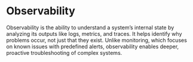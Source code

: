 # Observability
Observability is the ability to understand a system’s internal state by analyzing its outputs like logs, metrics, and traces. It helps identify why problems occur, not just that they exist. Unlike monitoring, which focuses on known issues with predefined alerts, observability enables deeper, proactive troubleshooting of complex systems.
